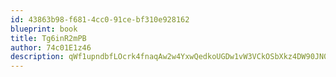 ```yaml
---
id: 43863b98-f681-4cc0-91ce-bf310e928162
blueprint: book
title: Tg6inR2mPB
author: 74c01E1z46
description: qWf1upndbfLOcrk4fnaqAw2w4YxwQedkoUGDw1vW3VCkOSbXkz4DW90JN0b89l4QBulv9zfDY3f1R4FtkyilyRGjJBz6HINRdsVx
---
```

